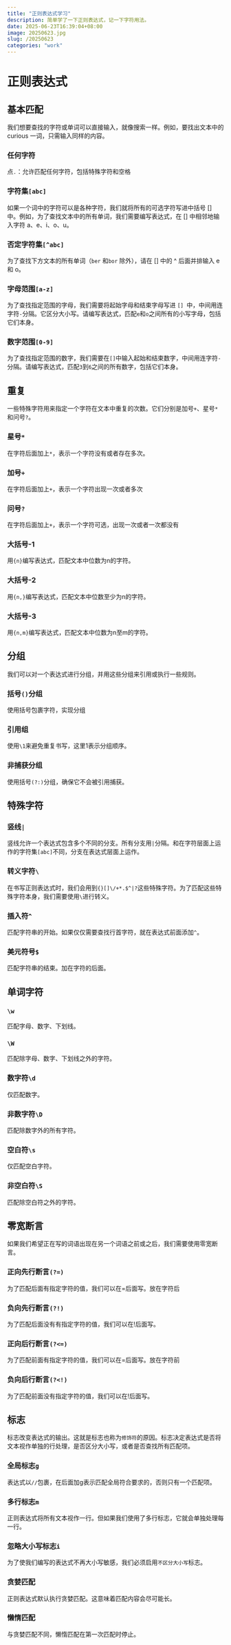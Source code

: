 ```yaml
---
title: "正则表达式学习"
description: 简单学了一下正则表达式，记一下字符用法。
date: 2025-06-23T16:39:04+08:00
image: 20250623.jpg
slug: /20250623
categories: "work"
---
```


# 正则表达式



## 基本匹配

我们想要查找的字符或单词可以直接输入，就像搜索一样。例如，要找出文本中的 curious 一词，只需输入同样的内容。

### 任何字符

点`.`：允许匹配任何字符，包括特殊字符和空格

### 字符集`[abc]`

如果一个词中的字符可以是各种字符，我们就将所有的可选字符写进中括号 [] 中。例如，为了查找文本中的所有单词，我们需要编写表达式，在 [] 中相邻地输入字符 a、e、i、o、u。

### 否定字符集`[^abc]`

为了查找下方文本的所有单词（`ber` 和`bor` 除外），请在 [] 中的 ^ 后面并排输入 e 和 o。

### 字母范围`[a-z]`

为了查找指定范围的字母，我们需要将起始字母和结束字母写进 `[] `中，中间用连字符`-`分隔。它区分大小写。请编写表达式，匹配`e`和`o`之间所有的小写字母，包括它们本身。

### 数字范围`[0-9]`

为了查找指定范围的数字，我们需要在`[]`中输入起始和结束数字，中间用连字符`-`分隔。请编写表达式，匹配`3`到`6`之间的所有数字，包括它们本身。

## 重复

一些特殊字符用来指定一个字符在文本中重复的次数。它们分别是加号`+`、星号`*`和问号`?`。

### 星号`*`

在字符后面加上`*`，表示一个字符没有或者存在多次。

### 加号`+`

在字符后面加上`+`，表示一个字符出现一次或者多次

### 问号`?`

在字符后面加上`+`，表示一个字符可选，出现一次或者一次都没有

### 大括号-1

用`{n}`编写表达式，匹配文本中位数为n的字符。

### 大括号-2

用`{n,}`编写表达式，匹配文本中位数至少为n的字符。

### 大括号-3

用`{n,m}`编写表达式，匹配文本中位数为n至m的字符。

## 分组

我们可以对一个表达式进行分组，并用这些分组来引用或执行一些规则。

### 括号`()`分组

使用括号包裹字符，实现分组

### 引用组

使用`\1`来避免重复书写，这里1表示分组顺序。

### 非捕获分组

使用括号`(?:)`分组，确保它不会被引用捕获。

## 特殊字符

### 竖线`|`

竖线允许一个表达式包含多个不同的分支。所有分支用`|`分隔。和在字符层面上运作的字符集`[abc]`不同，分支在表达式层面上运作。

### 转义字符`\`

在书写正则表达式时，我们会用到`{}[]\/+*.$^|?`这些特殊字符。为了匹配这些特殊字符本身，我们需要使用`\`进行转义。

### 插入符`^`

匹配字符串的开始。如果仅仅需要查找行首字符，就在表达式前面添加`^`。

### 美元符号`$`

匹配字符串的结束。加在字符的后面。

## 单词字符

### `\w`

匹配字母、数字、下划线。

### `\W`

匹配除字母、数字、下划线之外的字符。

### 数字符`\d`

仅匹配数字。

### 非数字符`\D`

匹配除数字外的所有字符。

### 空白符`\s`

仅匹配空白字符。

### 非空白符`\S`

匹配除空白符之外的字符。

## 零宽断言

如果我们希望正在写的词语出现在另一个词语之前或之后，我们需要使用零宽断言。

### 正向先行断言`(?=)`

为了匹配后面有指定字符的值，我们可以在=后面写。放在字符后

### 负向先行断言`(?!)`

为了匹配后面没有有指定字符的值，我们可以在!后面写。

### 正向后行断言`(?<=)`

为了匹配前面有指定字符的值，我们可以在=后面写。放在字符前

### 负向后行断言`(?<!)`

为了匹配前面没有指定字符的值，我们可以在!后面写。

## 标志

标志改变表达式的输出。这就是标志也称为`修饰符`的原因。标志决定表达式是否将文本视作单独的行处理，是否区分大小写，或者是否查找所有匹配项。

### 全局标志`g`

表达式以`//`包裹，在后面加g表示匹配全局符合要求的，否则只有一个匹配项。

### 多行标志`m`

正则表达式将所有文本视作一行。但如果我们使用了多行标志，它就会单独处理每一行。

### 忽略大小写标志`i`

为了使我们编写的表达式不再大小写敏感，我们必须启用`不区分大小写`标志。

### 贪婪匹配

正则表达式默认执行贪婪匹配。这意味着匹配内容会尽可能长。

### 懒惰匹配

与贪婪匹配不同，懒惰匹配在第一次匹配时停止。